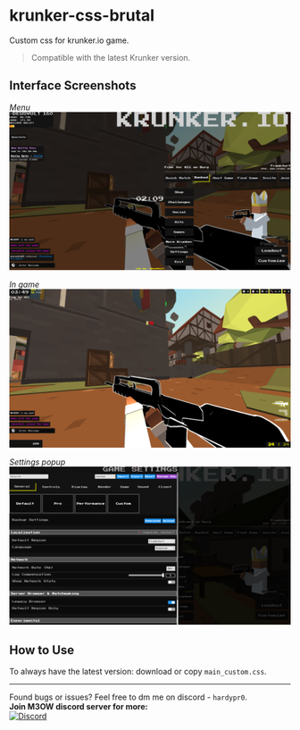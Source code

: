 # krunker-css-brutal
Custom css for krunker.io game.

> Compatible with the latest Krunker version.

## Interface Screenshots
*Menu*
![Menu](https://github.com/deusVult69/krunker-css-brutal/blob/main/screenshots/menu.png?raw=true "Menu")

*In game*
![In game](https://github.com/deusVult69/krunker-css-brutal/blob/main/screenshots/game.png?raw=true "In game ui")

*Settings popup*
![Settings](https://github.com/deusVult69/krunker-css-brutal/blob/main/screenshots/settings.png?raw=true "Settings")

## How to Use
To always have the latest version: download or copy `main_custom.css`.

---
Found bugs or issues? Feel free to dm me on discord - `hardypr0`.  
**Join M3OW discord server for more:**  
[![Discord](https://img.shields.io/badge/m3ow_Discord-7289DA?style=for-the-badge&logo=discord)](https://discord.gg/WMS4NBsy4G)
